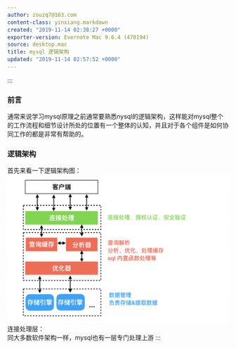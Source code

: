 ```yaml
---
author: zouzq7@163.com
content-class: yinxiang.markdown
created: "2019-11-14 02:38:27 +0000"
exporter-version: Evernote Mac 9.6.4 (470194)
source: desktop.mac
title: mysql 逻辑架构
updated: "2019-11-14 02:57:52 +0000"
---
```


:::  
### 前言  

通常来说学习mysql原理之前通常要熟悉nysql的逻辑架构，这样能对mysql整个的工作流程和细节设计所处的位置有一个整体的认知，并且对于各个组件是如何协同工作的都是非常有帮助的。

### 逻辑架构  

首先来看一下逻辑架构图：\
![](mysql%20%E9%80%BB%E8%BE%91%E6%9E%B6%E6%9E%84.resources/F23E0B2E-9423-4B07-9A2C-481E3979A4D7.png) 
 \
连接处理层：\
同大多数软件架构一样，mysql也有一层专门处理上游
:::

 
